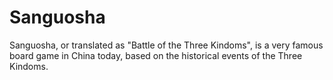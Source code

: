Sanguosha
=========
Sanguosha, or translated as "Battle of the Three Kindoms", is a very famous board game in China today, based on the historical events of the Three Kindoms.
